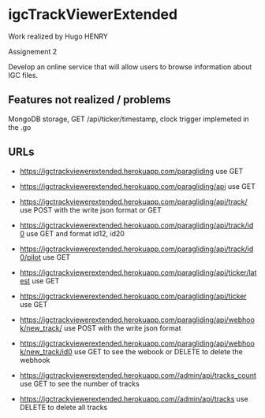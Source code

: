 # igcTrackViewerExtended

Work realized by Hugo HENRY

Assignement 2

Develop an online service that will allow users to browse information about IGC files.

## Features not realized / problems

MongoDB storage, GET /api/ticker/timestamp, clock trigger implemeted in the .go


## URLs

- https://igctrackviewerextended.herokuapp.com/paragliding use GET

- https://igctrackviewerextended.herokuapp.com/paragliding/api use GET

- https://igctrackviewerextended.herokuapp.com/paragliding/api/track/ use POST with the write json format  or GET

- https://igctrackviewerextended.herokuapp.com/paragliding/api/track/id0 use GET and format id12, id20

- https://igctrackviewerextended.herokuapp.com/paragliding/api/track/id0/pilot use GET

- https://igctrackviewerextended.herokuapp.com/paragliding/api/ticker/latest use GET

- https://igctrackviewerextended.herokuapp.com/paragliding/api/ticker use GET

- https://igctrackviewerextended.herokuapp.com/paragliding/api/webhook/new_track/ use POST with the write json format 

- https://igctrackviewerextended.herokuapp.com/paragliding/api/webhook/new_track/id0 use GET to see the webook or DELETE to delete the webhook

- https://igctrackviewerextended.herokuapp.com//admin/api/tracks_count use GET to see the number of tracks

- https://igctrackviewerextended.herokuapp.com//admin/api/tracks use DELETE to delete all tracks


